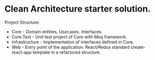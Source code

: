# Clean Architecture starter solution.

Project Structure:
- Core - Domain entities, Usecases, Interfaces.
- Core.Test - Unit test project of Core with Moq framework.
- Infrastructure - Implementation of interfaces defined in Core.
- Web - Entry point of the application. React/Redux standard create-react-app template in a refactored structure.
